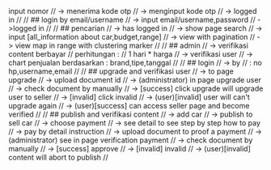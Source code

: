 <?php 
// to do list
// 1. profile v
// 2. content v
// 3. search content v
// 4. bid
// 5. notifikasi
// ## admin
// 	1. verifikasi
//	 	- member
//	 	- content
//  2. overview all
//  3. users
//  4. option
// 		- advanced
// 
// ## login by no hp
// -> input nomor
// -> menerima kode otp
// -> menginput kode otp
// -> logged in
// 
// ## login by email/username
// -> input email/username,password
// ->logged in
// 
// ## pencarian
// -> has logged in
// -> show page search
// -> input [all_information about car,budget,range]
// -> view with pagination
// -> view map in range with clustering marker
// 
// ## admin
// -> verifikasi content berbayar
// perhitungan : 
// 1 hari * harga 
// -> verifikasi user
// -> chart penjualan berdasarkan : brand,tipe,tanggal
// 
// ## login
// -> by
// : no hp,username,email
// 
// ## upgrade and verifikasi user
// -> to page upgrade
// -> upload document id
// -> (administrator) in page upgrade user
// -> check document by manually
// -> [success] click upgrade will upgrade user to seller
// -> [invalid] click invalid
// -> (user)[invalid] user will can't upgrade again 
// -> (user)[success] can access seller page and become verified 
// 
// ## publish and verifikasi content
// -> add car
// -> publish to sell car
// -> choose payment 
// -> see detail to see step by step how to pay
// -> pay by detail instruction 
// -> upload document to proof a payment
// -> (administrator) see in page verification payment 
// -> check document by manually
// -> [success] approve
// -> [invalid] invalid
// -> (user)[invalid] content will abort to publish
//
<script>
$(window).scroll(function () { 
   if ($(window).scrollTop() >= $(document).height() - $(window).height() - 10) {
      //Add something at the end of the page
   }
});
title
brand_id
model_id
year
price
range

// query
SELECT id,name,lat,lng, ROUND(( 6371 * acos( cos( radians($lat) ) * cos( radians( lat ) ) * cos( radians( lng ) — radians($lng) ) + sin( radians($lat) ) * sin( radians( lat ) ) ) ),(2) ) AS distance FROM jobs HAVING distance < 50 ORDER BY distance;


## bug
duplicate in map and content
tidak masuk information
history bid
add button search               v
after add car redirect to sell  v
otp

waktu
sum 
